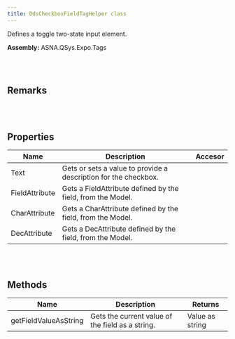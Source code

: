 ```yaml
---
title: DdsCheckboxFieldTagHelper class
---
```


Defines a toggle two-state input element.

**Assembly:** ASNA.QSys.Expo.Tags

<br>
<br>

## Remarks

<br>
<br>

## Properties

| Name | Description | Accesor
| --- | --- | ---
| Text | Gets or sets a value to provide a description for the checkbox. | 
| FieldAttribute | Gets a FieldAttribute defined by the field, from the Model. | 
| CharAttribute | Gets a CharAttribute defined by the field, from the Model. | 
| DecAttribute | Gets a DecAttribute defined by the field, from the Model. | 

<br>
<br>

## Methods

| Name | Description | Returns
| --- | --- | ---
| getFieldValueAsString | Gets the current value of the field as a string. | Value as string

<br>
<br>

